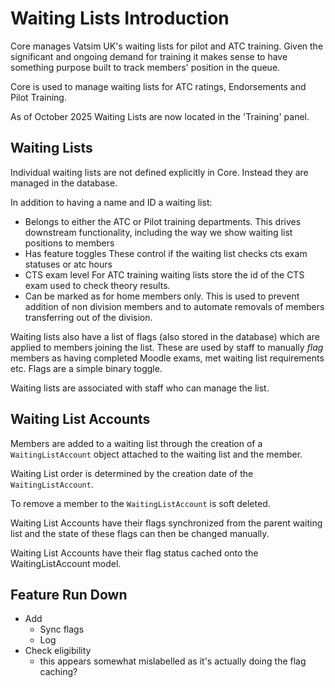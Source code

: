# Waiting Lists Introduction

Core manages Vatsim UK's waiting lists for pilot and ATC training.
Given the significant and ongoing demand for training it makes sense to have something purpose built
to track members' position in the queue.

Core is used to manage waiting lists for ATC ratings, Endorsements and Pilot Training.

As of October 2025 Waiting Lists are now located in the 'Training' panel.

## Waiting Lists

Individual waiting lists are not defined explicitly in Core. Instead they are managed in the database.

In addition to having a name and ID a waiting list:

-   Belongs to either the ATC or Pilot training departments.
    This drives downstream functionality, including the way we show waiting list positions to members
-   Has feature toggles
    These control if the waiting list checks cts exam statuses or atc hours
-   CTS exam level
    For ATC training waiting lists store the id of the CTS exam used to check theory results.
-   Can be marked as for home members only.
    This is used to prevent addition of non division members and to automate removals of members transferring out of the division.

Waiting lists also have a list of flags (also stored in the database) which are applied to members joining the list.
These are used by staff to manually _flag_ members as having completed Moodle exams, met waiting list requirements etc.
Flags are a simple binary toggle.

Waiting lists are associated with staff who can manage the list.

## Waiting List Accounts

Members are added to a waiting list through the creation of a `WaitingListAccount` object attached to the waiting list
and the member.

Waiting List order is determined by the creation date of the `WaitingListAccount`.

To remove a member to the `WaitingListAccount` is soft deleted.

Waiting List Accounts have their flags synchronized from the parent waiting list and the state of these flags can then
be changed manually.

Waiting List Accounts have their flag status cached onto the WaitingListAccount model.

## Feature Run Down

-   Add
    -   Sync flags
    -   Log
-   Check eligibility
    -   this appears somewhat mislabelled as it's actually doing the flag caching?
